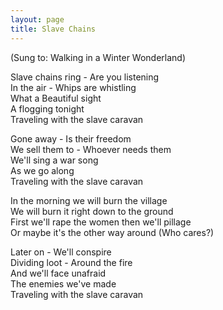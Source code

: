 ```yaml
---
layout: page
title: Slave Chains
---
```


(Sung to: Walking in a Winter Wonderland) </p>

Slave chains ring - Are you listening<br>
In the air - Whips are whistling<br>
What a Beautiful sight<br>
A flogging tonight<br>
Traveling with the slave caravan</p>

Gone away - Is their freedom<br>
We sell them to - Whoever needs them<br>
We'll sing a war song<br>
As we go along<br>
Traveling with the slave caravan</p>

In the morning we will burn the village<br>
We will burn it right down to the ground<br>
First we'll rape the women then we'll pillage<br>
Or maybe it's the other way around (Who cares?)</p>

Later on - We'll conspire<br>
Dividing loot - Around the fire<br>
And we'll face unafraid<br>
The enemies we've made<br>
Traveling with the slave caravan</p>
